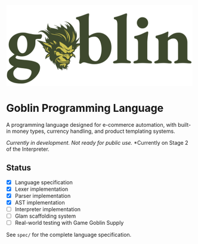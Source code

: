 <picture>
  <img src="./assets/goblinlogogy.png" alt="Goblin" width="500">
</picture>

# Goblin Programming Language

A programming language designed for e-commerce automation, 
with built-in money types, currency handling, and product 
templating systems.

*Currently in development. Not ready for public use.*
*Currently on Stage 2 of the Interpreter.

## Status
- [x] Language specification
- [x] Lexer implementation
- [x] Parser implementation 
- [x] AST implementation 
- [ ] Interpreter implementation  
- [ ] Glam scaffolding system
- [ ] Real-world testing with Game Goblin Supply

See `spec/` for the complete language specification.
